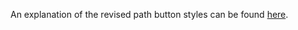An explanation of the revised path button styles can be found [here](https://daniels-notes.de/posts/2024/dynamics-crm-style-tabs).
